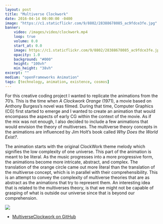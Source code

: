 ```yaml
---
layout: post
title: "Multiverse Clockwork"
date: 2016-04-14 00:00:00 -0400
image: "https://c1.staticflickr.com/9/8802/28388678085_ac9fdce3fe.jpg"
banner:
    video: /images/video/clockwork.mp4
    loop: true
    volume: 0.0
    start_at: 0.0
    image: https://c1.staticflickr.com/9/8802/28388678085_ac9fdce3fe.jpg
    opacity: 1.0
    background: "#000"
    height: "100vh"
    min_height: "38vh"
excerpt: ""
medium: "openFrameworks Animation"
tags: [technology, animation, existence, cosmos]
---
```


For this creative coding project I wanted to replicate the animations from the 70’s. This is the time when _A Clockwork Orange_ (1971), a movie based on Anthony Burgess’s novel was filmed. During that time, Computer Graphics (CG) first started to emerge and I wanted to create an animation that would encompass the aspects of early CG within the context of the movie. As if the mix was not enough, I also decided to include a few animations that would envision the theory of multiverses. The multiverse theory concepts in the animations are influenced by Jim Holt’s book called _Why Does the World Exist?_.

The animation starts with the original ClockWork theme melody which signifies the low complexity of one universe. This part of the animation is meant to be literal. As the music progresses into a more progressive form, the animations become more intricate, abstract, and complex. The translation of the orange circle came out more literal than the translation of the multiverse concept, which is in parallel with their comprehensibility. This is an attempt to convey the complexity of multiverse theories that are as abstract as the animations that try to represent them. An interesting idea that is related to the multiverses theory, is that we might not be capable of grasping of what is outside our universe since that is beyond our comprehension.

![](https://vimeo.com/164663100)

-   [MultiverseClockwork on GitHub](https://github.com/mbrav/archive/tree/main/MultiverseClockwork)
